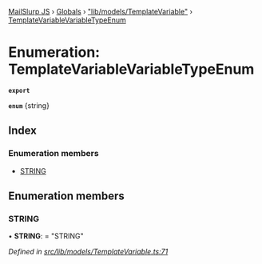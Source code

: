 [MailSlurp JS](../README.md) › [Globals](../globals.md) › ["lib/models/TemplateVariable"](../modules/_lib_models_templatevariable_.md) › [TemplateVariableVariableTypeEnum](_lib_models_templatevariable_.templatevariablevariabletypeenum.md)

# Enumeration: TemplateVariableVariableTypeEnum

**`export`** 

**`enum`** {string}

## Index

### Enumeration members

* [STRING](_lib_models_templatevariable_.templatevariablevariabletypeenum.md#string)

## Enumeration members

###  STRING

• **STRING**: = "STRING"

*Defined in [src/lib/models/TemplateVariable.ts:71](https://github.com/mailslurp/mailslurp-client-ts-js/blob/fc9510a/src/lib/models/TemplateVariable.ts#L71)*
